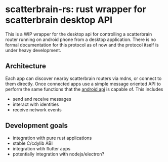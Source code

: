 # scatterbrain-rs: rust wrapper for scatterbrain desktop API
This is a WIP wrapper for the desktop api for controlling a scatterbrain router
running on android phone from a desktop application. There is no formal
documentation for this protocol as of now and the protocol itself is under heavy
development.

## Architecture
Each app can discover nearby scatterbrain routers via mdns, or connect to
them directly. Once connected apps use a simple message oriented API
to perform the same functions that the
[android api](https://github.com/Scatterbrain-DTN/ScatterbrainSDK)
is capable of. This includes
- send and receive messages
- interact with identities
- receive network events

## Development goals
- integration with pure rust applications
- stable C/cdylib ABI
- integration wtih flutter apps
- potentially integration with nodejs/electron?
